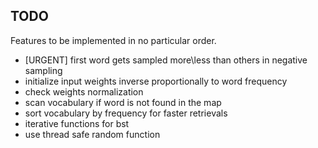 ## TODO

Features to be implemented in no particular order.

* [URGENT] first word gets sampled more\less than others in negative sampling
* initialize input weights inverse proportionally to word frequency
* check weights normalization
* scan vocabulary if word is not found in the map
* sort vocabulary by frequency for faster retrievals
* iterative functions for bst
* use thread safe random function
